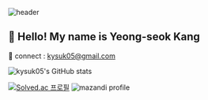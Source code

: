 <!--
**kysuk05/kysuk05** is a ✨ _special_ ✨ repository because its `README.md` (this file) appears on your GitHub profile.

Here are some ideas to get you started:

- 🔭 I’m currently working on ...
- 🌱 I’m currently learning ...
- 👯 I’m looking to collaborate on ...
- 🤔 I’m looking for help with ...
- 💬 Ask me about ...
- 📫 How to reach me: ...
- 😄 Pronouns: ...
- ⚡ Fun fact: ...
-->

![header](https://capsule-render.vercel.app/api?type=waving&color=0:e3f400,100:ff9f00&height=300&section=header&text=Hi%20There!&fontSize=70&fontAlign=80&fontColor=FFFFFF)

<h2> 👋 Hello! My name is Yeong-seok Kang </h2>

📧 connect : kysuk05@gmail.com <a href="https://mail.google.com/mail/?view=cm&amp;fs=1&amp;to=kysuk05@gmail.com" target="_blank"> </a>

![kysuk05's GitHub stats](https://github-readme-stats.vercel.app/api?username=kysuk05&show_icons=true&theme=gruvbox_light)

[![Solved.ac 프로필](http://mazassumnida.wtf/api/v2/generate_badge?boj=tong39)](https://solved.ac/tong39) ![mazandi profile](http://mazandi.herokuapp.com/api?handle=tong39&theme=cold)
